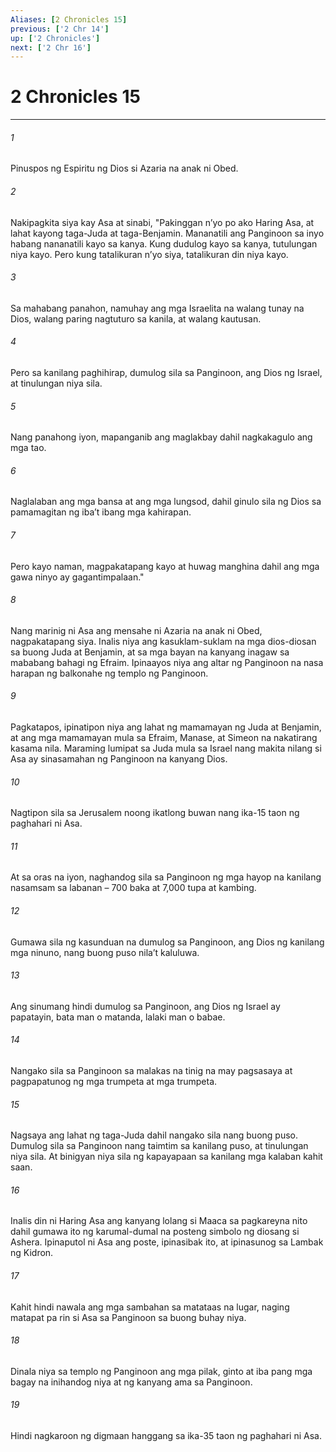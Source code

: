 ```yaml
---
Aliases: [2 Chronicles 15]
previous: ['2 Chr 14']
up: ['2 Chronicles']
next: ['2 Chr 16']
---
```

# 2 Chronicles 15

***


###### 1 


Pinuspos ng Espiritu ng Dios si Azaria na anak ni Obed. 


###### 2 


Nakipagkita siya kay Asa at sinabi, "Pakinggan nʼyo po ako Haring Asa, at lahat kayong taga-Juda at taga-Benjamin. Mananatili ang Panginoon sa inyo habang nananatili kayo sa kanya. Kung dudulog kayo sa kanya, tutulungan niya kayo. Pero kung tatalikuran nʼyo siya, tatalikuran din niya kayo. 


###### 3 


Sa mahabang panahon, namuhay ang mga Israelita na walang tunay na Dios, walang paring nagtuturo sa kanila, at walang kautusan. 


###### 4 


Pero sa kanilang paghihirap, dumulog sila sa Panginoon, ang Dios ng Israel, at tinulungan niya sila. 


###### 5 


Nang panahong iyon, mapanganib ang maglakbay dahil nagkakagulo ang mga tao. 


###### 6 


Naglalaban ang mga bansa at ang mga lungsod, dahil ginulo sila ng Dios sa pamamagitan ng ibaʼt ibang mga kahirapan. 


###### 7 


Pero kayo naman, magpakatapang kayo at huwag manghina dahil ang mga gawa ninyo ay gagantimpalaan." 


###### 8 


Nang marinig ni Asa ang mensahe ni Azaria na anak ni Obed, nagpakatapang siya. Inalis niya ang kasuklam-suklam na mga dios-diosan sa buong Juda at Benjamin, at sa mga bayan na kanyang inagaw sa mababang bahagi ng Efraim. Ipinaayos niya ang altar ng Panginoon na nasa harapan ng balkonahe ng templo ng Panginoon. 


###### 9 


Pagkatapos, ipinatipon niya ang lahat ng mamamayan ng Juda at Benjamin, at ang mga mamamayan mula sa Efraim, Manase, at Simeon na nakatirang kasama nila. Maraming lumipat sa Juda mula sa Israel nang makita nilang si Asa ay sinasamahan ng Panginoon na kanyang Dios. 


###### 10 


Nagtipon sila sa Jerusalem noong ikatlong buwan nang ika-15 taon ng paghahari ni Asa. 


###### 11 


At sa oras na iyon, naghandog sila sa Panginoon ng mga hayop na kanilang nasamsam sa labanan – 700 baka at 7,000 tupa at kambing. 


###### 12 


Gumawa sila ng kasunduan na dumulog sa Panginoon, ang Dios ng kanilang mga ninuno, nang buong puso nilaʼt kaluluwa. 


###### 13 


Ang sinumang hindi dumulog sa Panginoon, ang Dios ng Israel ay papatayin, bata man o matanda, lalaki man o babae. 


###### 14 


Nangako sila sa Panginoon sa malakas na tinig na may pagsasaya at pagpapatunog ng mga trumpeta at mga trumpeta. 


###### 15 


Nagsaya ang lahat ng taga-Juda dahil nangako sila nang buong puso. Dumulog sila sa Panginoon nang taimtim sa kanilang puso, at tinulungan niya sila. At binigyan niya sila ng kapayapaan sa kanilang mga kalaban kahit saan. 


###### 16 


Inalis din ni Haring Asa ang kanyang lolang si Maaca sa pagkareyna nito dahil gumawa ito ng karumal-dumal na posteng simbolo ng diosang si Ashera. Ipinaputol ni Asa ang poste, ipinasibak ito, at ipinasunog sa Lambak ng Kidron. 


###### 17 


Kahit hindi nawala ang mga sambahan sa matataas na lugar, naging matapat pa rin si Asa sa Panginoon sa buong buhay niya. 


###### 18 


Dinala niya sa templo ng Panginoon ang mga pilak, ginto at iba pang mga bagay na inihandog niya at ng kanyang ama sa Panginoon. 


###### 19 


Hindi nagkaroon ng digmaan hanggang sa ika-35 taon ng paghahari ni Asa.
